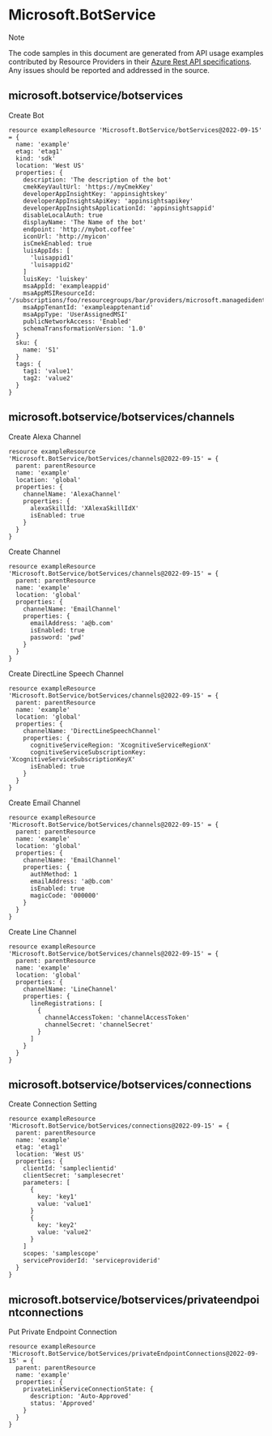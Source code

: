 # Microsoft.BotService
  
> [!NOTE]
> The code samples in this document are generated from API usage examples contributed by Resource Providers in their [Azure Rest API specifications](https://github.com/Azure/azure-rest-api-specs). Any issues should be reported and addressed in the source.


## microsoft.botservice/botservices

Create Bot
```bicep
resource exampleResource 'Microsoft.BotService/botServices@2022-09-15' = {
  name: 'example'
  etag: 'etag1'
  kind: 'sdk'
  location: 'West US'
  properties: {
    description: 'The description of the bot'
    cmekKeyVaultUrl: 'https://myCmekKey'
    developerAppInsightKey: 'appinsightskey'
    developerAppInsightsApiKey: 'appinsightsapikey'
    developerAppInsightsApplicationId: 'appinsightsappid'
    disableLocalAuth: true
    displayName: 'The Name of the bot'
    endpoint: 'http://mybot.coffee'
    iconUrl: 'http://myicon'
    isCmekEnabled: true
    luisAppIds: [
      'luisappid1'
      'luisappid2'
    ]
    luisKey: 'luiskey'
    msaAppId: 'exampleappid'
    msaAppMSIResourceId: '/subscriptions/foo/resourcegroups/bar/providers/microsoft.managedidentity/userassignedidentities/sampleId'
    msaAppTenantId: 'exampleapptenantid'
    msaAppType: 'UserAssignedMSI'
    publicNetworkAccess: 'Enabled'
    schemaTransformationVersion: '1.0'
  }
  sku: {
    name: 'S1'
  }
  tags: {
    tag1: 'value1'
    tag2: 'value2'
  }
}
```

## microsoft.botservice/botservices/channels

Create Alexa Channel
```bicep
resource exampleResource 'Microsoft.BotService/botServices/channels@2022-09-15' = {
  parent: parentResource 
  name: 'example'
  location: 'global'
  properties: {
    channelName: 'AlexaChannel'
    properties: {
      alexaSkillId: 'XAlexaSkillIdX'
      isEnabled: true
    }
  }
}
```

Create Channel
```bicep
resource exampleResource 'Microsoft.BotService/botServices/channels@2022-09-15' = {
  parent: parentResource 
  name: 'example'
  location: 'global'
  properties: {
    channelName: 'EmailChannel'
    properties: {
      emailAddress: 'a@b.com'
      isEnabled: true
      password: 'pwd'
    }
  }
}
```

Create DirectLine Speech Channel
```bicep
resource exampleResource 'Microsoft.BotService/botServices/channels@2022-09-15' = {
  parent: parentResource 
  name: 'example'
  location: 'global'
  properties: {
    channelName: 'DirectLineSpeechChannel'
    properties: {
      cognitiveServiceRegion: 'XcognitiveServiceRegionX'
      cognitiveServiceSubscriptionKey: 'XcognitiveServiceSubscriptionKeyX'
      isEnabled: true
    }
  }
}
```

Create Email Channel
```bicep
resource exampleResource 'Microsoft.BotService/botServices/channels@2022-09-15' = {
  parent: parentResource 
  name: 'example'
  location: 'global'
  properties: {
    channelName: 'EmailChannel'
    properties: {
      authMethod: 1
      emailAddress: 'a@b.com'
      isEnabled: true
      magicCode: '000000'
    }
  }
}
```

Create Line Channel
```bicep
resource exampleResource 'Microsoft.BotService/botServices/channels@2022-09-15' = {
  parent: parentResource 
  name: 'example'
  location: 'global'
  properties: {
    channelName: 'LineChannel'
    properties: {
      lineRegistrations: [
        {
          channelAccessToken: 'channelAccessToken'
          channelSecret: 'channelSecret'
        }
      ]
    }
  }
}
```

## microsoft.botservice/botservices/connections

Create Connection Setting
```bicep
resource exampleResource 'Microsoft.BotService/botServices/connections@2022-09-15' = {
  parent: parentResource 
  name: 'example'
  etag: 'etag1'
  location: 'West US'
  properties: {
    clientId: 'sampleclientid'
    clientSecret: 'samplesecret'
    parameters: [
      {
        key: 'key1'
        value: 'value1'
      }
      {
        key: 'key2'
        value: 'value2'
      }
    ]
    scopes: 'samplescope'
    serviceProviderId: 'serviceproviderid'
  }
}
```

## microsoft.botservice/botservices/privateendpointconnections

Put Private Endpoint Connection
```bicep
resource exampleResource 'Microsoft.BotService/botServices/privateEndpointConnections@2022-09-15' = {
  parent: parentResource 
  name: 'example'
  properties: {
    privateLinkServiceConnectionState: {
      description: 'Auto-Approved'
      status: 'Approved'
    }
  }
}
```
